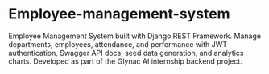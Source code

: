# Employee-management-system
Employee Management System built with Django REST Framework. Manage departments, employees, attendance, and performance with JWT authentication, Swagger API docs, seed data generation, and analytics charts. Developed as part of the Glynac AI internship backend project.
